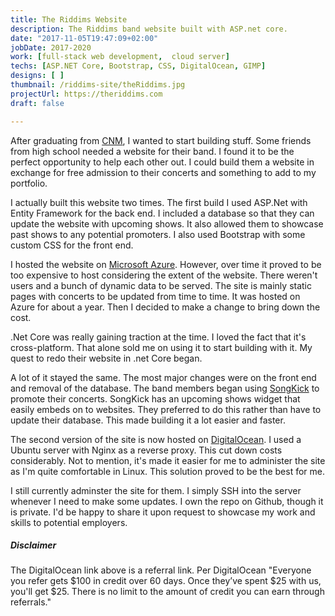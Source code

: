 ```yaml
---
title: The Riddims Website
description: The Riddims band website built with ASP.net core.
date: "2017-11-05T19:47:09+02:00"
jobDate: 2017-2020
work: [full-stack web development,  cloud server]
techs: [ASP.NET Core, Bootstrap, CSS, DigitalOcean, GIMP]
designs: [ ]
thumbnail: /riddims-site/theRiddims.jpg
projectUrl: https://theriddims.com
draft: false

---
```



After graduating from [CNM](https://www.cnm.edu), I wanted to start building stuff. Some friends from high school needed a website for their band. I found it to be the perfect opportunity to help each other out. I could build them a website in exchange for free admission to their concerts and something to add to my portfolio.

I actually built this website two times. The first build I used ASP.Net with Entity Framework for the back end. I included a database so that they can update the website with upcoming shows. It also allowed them to showcase past shows to any potential promoters. I also used Bootstrap with some custom CSS for the front end. 

I hosted the website on [Microsoft Azure](https://azure.microsoft.com/en-us/). However, over time it proved to be too expensive to host considering the extent of the website. There weren't users and a bunch of dynamic data to be served. The site is mainly static pages with concerts to be updated from time to time. It was hosted on Azure for about a year. Then I decided to make a change to bring down the cost.

.Net Core was really gaining traction at the time. I loved the fact that it's cross-platform. That alone sold me on using it to start building with it. My quest to redo their website in .net Core began.

A lot of it stayed the same. The most major changes were on the front end and removal of the database. The band members began using [SongKick](https://www.songkick.com/?utm_medium=referral&utm_source=widget&utm_campaign=8600399) to promote their concerts. SongKick has an upcoming shows widget that easily embeds on to websites. They preferred to do this rather than have to update their database. This made building it a lot easier and faster.

The second version of the site is now hosted on [DigitalOcean](https://m.do.co/c/d2a53e8b19fa). I used a Ubuntu server with Nginx as a reverse proxy. This cut down costs considerably. Not to mention, it's made it easier for me to administer the site as I'm quite comfortable in Linux.  This solution proved to be the best for me.

I still currently adminster the site for them. I simply SSH into the server whenever I need to make some updates. I own the repo on Github, though it is private. I'd be happy to share it upon request to showcase my work and skills to potential employers. 

##### Disclaimer
The DigitalOcean link above is a referral link. Per DigitalOcean "Everyone you refer gets $100 in credit over 60 days. Once they’ve spent $25 with us, you'll get $25. There is no limit to the amount of credit you can earn through referrals."